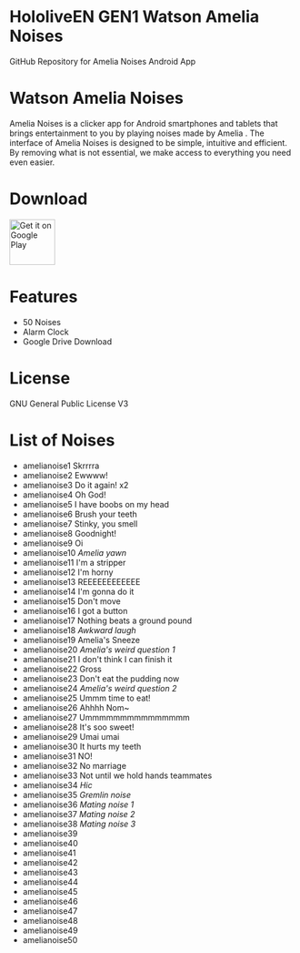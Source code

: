 # HololiveEN GEN1 Watson Amelia Noises
 GitHub Repository for Amelia Noises Android App

# Watson Amelia Noises
Amelia Noises is a clicker app for Android smartphones and tablets that brings entertainment to you by playing noises made by Amelia .
The interface of Amelia Noises is designed to be simple, intuitive and efficient. By removing what is not essential, we make access to everything you need even easier.

# Download
[<img src="https://play.google.com/intl/en_us/badges/images/generic/en_badge_web_generic.png"
alt="Get it on Google Play"
height="80">](https://play.google.com/store/apps/details?id=com.yuzumin.amelianoises)

# Features
* 50 Noises
* Alarm Clock
* Google Drive Download

# License
GNU General Public License V3

# List of Noises
* amelianoise1  Skrrrra
* amelianoise2  Ewwww!
* amelianoise3  Do it again! x2
* amelianoise4  Oh God!
* amelianoise5  I have boobs on my head
* amelianoise6  Brush your teeth
* amelianoise7  Stinky, you smell
* amelianoise8  Goodnight!
* amelianoise9  Oi
* amelianoise10 *Amelia yawn*
* amelianoise11 I'm a stripper
* amelianoise12 I'm horny
* amelianoise13 REEEEEEEEEEEE
* amelianoise14 I'm gonna do it
* amelianoise15 Don't move
* amelianoise16 I got a button
* amelianoise17 Nothing beats a ground pound
* amelianoise18 *Awkward laugh*
* amelianoise19 Amelia's Sneeze
* amelianoise20 *Amelia's weird question 1*
* amelianoise21 I don't think I can finish it
* amelianoise22 Gross
* amelianoise23 Don't eat the pudding now
* amelianoise24 *Amelia's weird question 2*
* amelianoise25 Ummm time to eat!
* amelianoise26 Ahhhh Nom~
* amelianoise27 Ummmmmmmmmmmmmmm
* amelianoise28 It's soo sweet!
* amelianoise29 Umai umai
* amelianoise30 It hurts my teeth
* amelianoise31 NO!
* amelianoise32 No marriage
* amelianoise33 Not until we hold hands teammates
* amelianoise34 *Hic*
* amelianoise35 *Gremlin noise*
* amelianoise36 *Mating noise 1*
* amelianoise37 *Mating noise 2*
* amelianoise38 *Mating noise 3*
* amelianoise39
* amelianoise40
* amelianoise41
* amelianoise42
* amelianoise43
* amelianoise44
* amelianoise45
* amelianoise46
* amelianoise47
* amelianoise48
* amelianoise49
* amelianoise50
